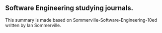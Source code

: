 ## Software Engineering studying journals.


This summary is made based on Sommerville-Software-Engineering-10ed written by Ian Sommerville.

